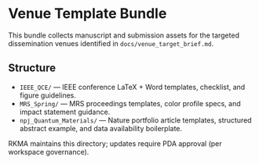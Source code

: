 # Venue Template Bundle

This bundle collects manuscript and submission assets for the targeted dissemination venues identified in `docs/venue_target_brief.md`.

## Structure
- `IEEE_QCE/` — IEEE conference LaTeX + Word templates, checklist, and figure guidelines.
- `MRS_Spring/` — MRS proceedings templates, color profile specs, and impact statement guidance.
- `npj_Quantum_Materials/` — Nature portfolio article templates, structured abstract example, and data availability boilerplate.

RKMA maintains this directory; updates require PDA approval (per workspace governance).

